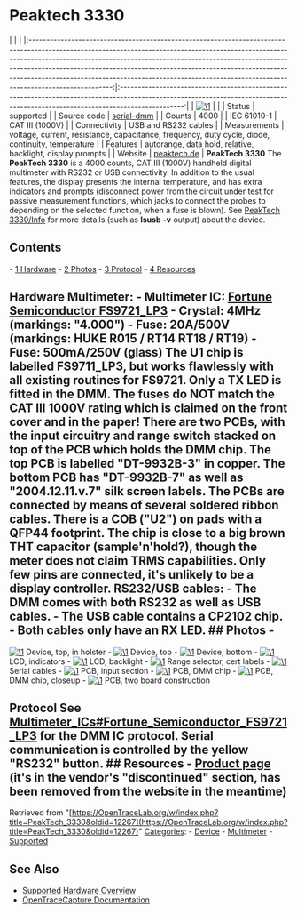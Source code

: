 # Peaktech 3330

| | | |:-----------------------------------------------------------------------------------------------------------------------------------------------------------------------------------------------------------------------------------------------------------------------------------------------------------------------------------------------------------------------------------------------------------------------------:|:------------------------------------------------------------------------------------------------------------------------------------------------------------------------------:| | [![\1](../../assets/hardware/general/\2)](./File:Peaktech_3330_mugshot.png.html) | | | Status | supported | | Source code | [serial-dmm](http://github.com/OpenTraceLab/?p=OpenTraceCapture.git;a=tree;f=src/hardware/serial-dmm) | | Counts | 4000 | | IEC 61010-1 | CAT III (1000V) | | Connectivity | USB and RS232 cables | | Measurements | voltage, current, resistance, capacitance, frequency, duty cycle, diode, continuity, temperature | | Features | autorange, data hold, relative, backlight, display prompts | | Website | [peaktech.de](http://www.peaktech.de/productdetail/kategorie/auslaufmodelle-nur-solange-der-vorrat-reicht/produkt/p-3330.html) | **PeakTech 3330** The **PeakTech 3330** is a 4000 counts, CAT III (1000V) handheld digital multimeter with RS232 or USB connectivity. In addition to the usual features, the display presents the internal temperature, and has extra indicators and prompts (disconnect power from the circuit under test for passive measurement functions, which jacks to connect the probes to depending on the selected function, when a fuse is blown). See [PeakTech 3330/Info](PeakTech_3330/Info.html "PeakTech 3330/Info") for more details (such as **lsusb -v** output) about the device. 
## Contents 
\- [1 Hardware](PeakTech_3330.html#Hardware) \- [2 Photos](PeakTech_3330.html#Photos) \- [3 Protocol](PeakTech_3330.html#Protocol) \- [4 Resources](PeakTech_3330.html#Resources) 
## Hardware **Multimeter**: \- **Multimeter IC**: [Fortune Semiconductor FS9721_LP3](Multimeter_ICs.html#Fortune_Semiconductor_FS9721_LP3 "Multimeter ICs") \- **Crystal**: 4MHz (markings: "4.000") \- **Fuse**: 20A/500V (markings: HUKE R015 / RT14 RT18 / RT19) \- **Fuse**: 500mA/250V (glass) The U1 chip is labelled FS9711_LP3, but works flawlessly with all existing routines for FS9721. Only a TX LED is fitted in the DMM. The fuses do NOT match the CAT III 1000V rating which is claimed on the front cover and in the paper! There are two PCBs, with the input circuitry and range switch stacked on top of the PCB which holds the DMM chip. The top PCB is labelled "DT-9932B-3" in copper. The bottom PCB has "DT-9932B-7" as well as "2004.12.11.v.7" silk screen labels. The PCBs are connected by means of several soldered ribbon cables. There is a COB ("U2") on pads with a QFP44 footprint. The chip is close to a big brown THT capacitor (sample'n'hold?), though the meter does not claim TRMS capabilities. Only few pins are connected, it's unlikely to be a display controller. **RS232/USB cables**: \- The DMM comes with both RS232 as well as USB cables. \- The USB cable contains a CP2102 chip. \- Both cables only have an RX LED. ## Photos \- 
[![\1](../../assets/hardware/general/\2)](./File:P3330_front_holster.png.html)
Device, top, in holster
\- 
[![\1](../../assets/hardware/general/\2)](./File:P3330_device_front.png.html)
Device, top
\- 
[![\1](../../assets/hardware/general/\2)](./File:P3330_device_back.png.html)
Device, bottom
\- 
[![\1](../../assets/hardware/general/\2)](./File:P3330_lcd_indicator.png.html)
LCD, indicators
\- 
[![\1](../../assets/hardware/general/\2)](./File:P3330_lcd_backlight.png.html)
LCD, backlight
\- 
[![\1](../../assets/hardware/general/\2)](./File:P3330_range_labels.png.html)
Range selector, cert labels
\- 
[![\1](../../assets/hardware/general/\2)](./File:P3330_serial_cables.png.html)
Serial cables
\- 
[![\1](../../assets/hardware/general/\2)](./File:P3330_pcb_input.png.html)
PCB, input section
\- 
[![\1](../../assets/hardware/general/\2)](./File:P3330_pcb_dmmchip.png.html)
PCB, DMM chip
\- 
[![\1](../../assets/hardware/general/\2)](./File:P3330_pcb_dmmchip_closeup.png.html)
PCB, DMM chip, closeup
\- 
[![\1](../../assets/hardware/general/\2)](./File:P3330_pcb_twoboard.png.html)
PCB, two board construction
## Protocol See [Multimeter_ICs#Fortune_Semiconductor_FS9721_LP3](Multimeter_ICs.html#Fortune_Semiconductor_FS9721_LP3 "Multimeter ICs") for the DMM IC protocol. Serial communication is controlled by the yellow "RS232" button. ## Resources \- [Product page](http://www.peaktech.de/productdetail/kategorie/auslaufmodelle-nur-solange-der-vorrat-reicht/produkt/p-3330.html) (it's in the vendor's "discontinued" section, has been removed from the website in the meantime) 
Retrieved from "[https://OpenTraceLab.org/w/index.php?title=PeakTech_3330&oldid=12267](https://OpenTraceLab.org/w/index.php?title=PeakTech_3330&oldid=12267)" 
[Categories](specialcategories-specialcategories.md): \- [Device](./Category:Device.html "Category:Device") \- [Multimeter](./Category:Multimeter.html "Category:Multimeter") \- [Supported](./Category:Supported.html "Category:Supported")

## See Also
- [Supported Hardware Overview](../supported-hardware.md)
- [OpenTraceCapture Documentation](../../opentracecapture/overview.md)
